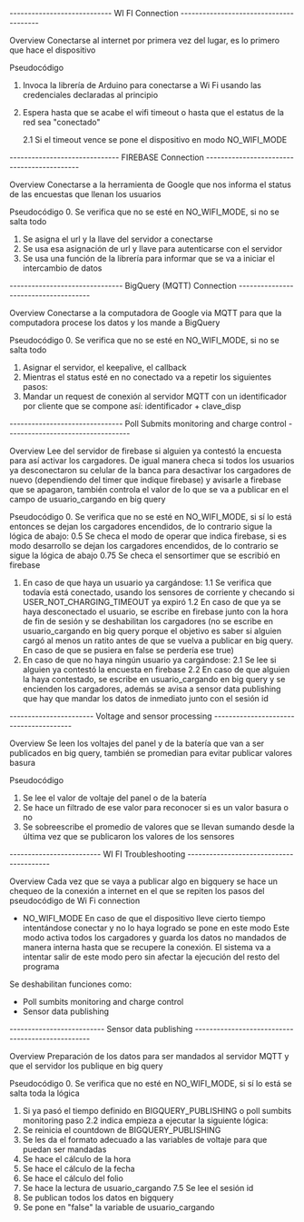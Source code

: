  ---------------------------- WI FI Connection ---------------------------------------

Overview
Conectarse al internet por primera vez del lugar, es lo primero que hace el dispositivo

Pseudocódigo
1. Invoca la librería de Arduino para conectarse a Wi Fi usando las credenciales declaradas al principio
2. Espera hasta que se acabe el wifi timeout o hasta que el estatus de la red sea "conectado"

	2.1 Si el timeout vence se pone el dispositivo en modo NO_WIFI_MODE

	
 ------------------------------ FIREBASE Connection -------------------------------------------

Overview
Conectarse a la herramienta de Google que nos informa el status de las encuestas que llenan los usuarios

Pseudocódigo
0. Se verifica que no se esté en NO_WIFI_MODE, si no se salta todo
1. Se asigna el url y la llave del servidor a conectarse
2. Se usa esa asignación de url y llave para autenticarse con el servidor
3. Se usa una función de la librería para informar que se va a iniciar el intercambio de datos

 ------------------------------- BigQuery (MQTT) Connection -------------------------------------

Overview
Conectarse a la computadora de Google via MQTT para que la computadora procese los datos y los mande a BigQuery

Pseudocódigo
0. Se verifica que no se esté en NO_WIFI_MODE, si no se salta todo
1. Asignar el servidor, el keepalive,  el callback 
2. Mientras el status esté en no conectado va a repetir los siguientes pasos:
3. Mandar un request de conexión al servidor MQTT con un identificador por cliente que se compone así: identificador + clave_disp



 ------------------------------- Poll Submits monitoring and charge control ----------------------------------

Overview
Lee del servidor de firebase si alguien ya contestó la encuesta para así activar los cargadores. De igual manera checa si todos los 
usuarios ya desconectaron su celular de la banca para desactivar los cargadores de nuevo (dependiendo del timer que indique firebase) 
y avisarle a firebase que se apagaron, también controla el valor de lo que se va a publicar en el campo de usuario_cargando en big query

Pseudocódigo
0. Se verifica que no se esté en NO_WIFI_MODE, si sí lo está entonces se dejan los cargadores encendidos, de lo contrario sigue la lógica de abajo:
0.5 Se checa el modo de operar que indica firebase, si es modo desarrollo se dejan los cargadores encendidos, de lo contrario se sigue la lógica de abajo
0.75 Se checa el sensortimer que se escribió en firebase
1. En caso de que haya un usuario ya cargándose:
	1.1 Se verifica que todavía está conectado, usando los sensores de corriente y checando si USER_NOT_CHARGING_TIMEOUT ya expiró
	1.2 En caso de que ya se haya desconectado el usuario, se escribe en firebase junto con la hora de fin de sesión y se deshabilitan los cargadores
		(no se escribe en usuario_cargando en big query porque el objetivo es saber si alguien cargó al menos un ratito antes
		de que se vuelva a publicar en big query. En caso de que se pusiera en false se perdería ese true)
2. En caso de que no haya ningún usuario ya cargándose:
	2.1 Se lee si alguien ya contestó la encuesta en firebase
	2.2 En caso de que alguien la haya contestado, se escribe en usuario_cargando en big query y se encienden los cargadores, además se avisa a sensor data 	    publishing que hay que mandar los datos de inmediato junto con el sesión id


 ----------------------- Voltage and sensor processing ---------------------------------------

Overview 
Se leen los voltajes del panel y de la batería que van a ser publicados en big query, también se promedian para evitar publicar valores
basura 

Pseudocódigo
1. Se lee el valor de voltaje del panel o de la batería
2. Se hace un filtrado de ese valor para reconocer si es un valor basura o no
3. Se sobreescribe el promedio de valores que se llevan sumando desde la última vez que se publicaron los valores de los sensores

 ------------------------- WI FI Troubleshooting ----------------------------------------

Overview
Cada vez que se vaya a publicar algo en bigquery se hace un chequeo de la conexión a internet en el que 
se repiten los pasos del pseudocódigo de Wi Fi connection

 - NO_WIFI_MODE
En caso de que el dispositivo lleve cierto tiempo intentándose conectar y no lo haya logrado se pone en este modo
Este modo activa todos los cargadores y guarda los datos no mandados de manera interna hasta que se recupere la conexión. 
El sistema va a intentar salir de este modo pero sin afectar la ejecución del resto del programa

Se deshabilitan funciones como:
- Poll sumbits monitoring and charge control
- Sensor data publishing 

-------------------------- Sensor data publishing -------------------------------------------------

Overview
Preparación de los datos para ser mandados al servidor MQTT y que el servidor los publique en big query

Pseudocódigo
0. Se verifica que no esté en NO_WIFI_MODE, si sí lo está se salta toda la lógica 
1. Si ya pasó el tiempo definido en BIGQUERY_PUBLISHING o poll sumbits monitoring paso 2.2 indica empieza a ejecutar la siguiente lógica:
2. Se reinicia el countdown de BIGQUERY_PUBLISHING
3. Se les da el formato adecuado a las variables de voltaje para que puedan ser mandadas
4. Se hace el cálculo de la hora 
5. Se hace el cálculo de la fecha
6. Se hace el cálculo del folio
7. Se hace la lectura de usuario_cargando
7.5 Se lee el sesión id
8. Se publican todos los datos en bigquery
9. Se pone en "false" la variable de usuario_cargando

